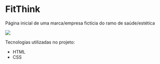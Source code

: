 # FitThink
Página inicial de uma marca/empresa fictícia do ramo de saúde/estética

<img src="./fitthink.gif">

Tecnologias utilizadas no projeto:
<ul>
  <li>HTML</li>
  <li>CSS</li>
</ul>
